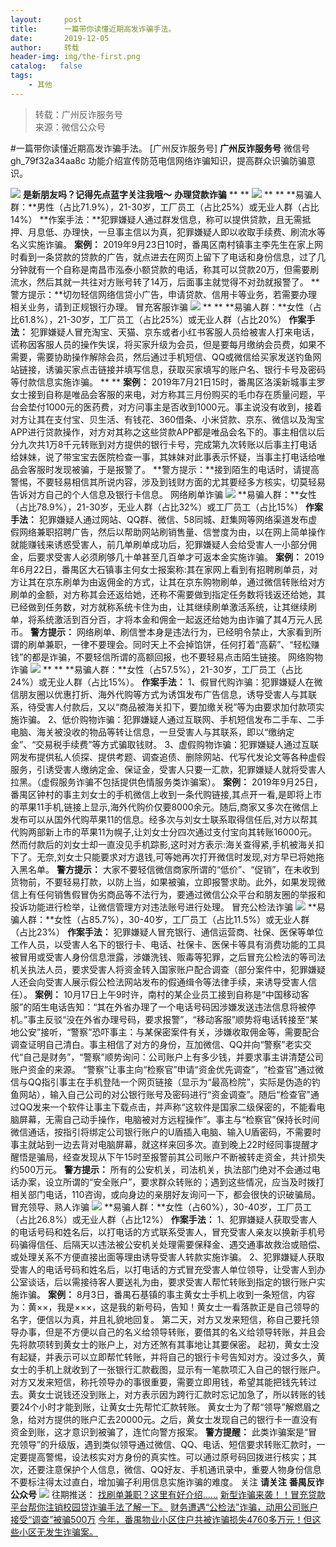 ```yaml
---
layout:     post
title:      一篇带你读懂近期高发诈骗手法。
date:       2019-12-05
author:     转载
header-img: img/the-first.png
catalog:   false
tags:
    - 其他
---
```


<blockquote><p>转载：广州反诈服务号<br>
来源：微信公众号</p></blockquote>

#一篇带你读懂近期高发诈骗手法。
[广州反诈服务号]
**广州反诈服务号**
微信号gh_79f32a34aa8c
功能介绍宣传防范电信网络诈骗知识，提高群众识骗防骗意识。

![]({{site.baseurl}}/postimg/8Jb5CXGyTJQhy31qVCPBLaAtHUlhQQTBccby0l9U7gtHHUU0AibdSCjnjTnQIZBVbKIZM38JHmAbsRESPPCs4xA.gif)
**是新朋友吗？记得先点蓝字关注我哦～**
**办理贷款诈骗**
**
**
![]({{site.baseurl}}/postimg/6p3Skpf1crXdicMDQRLW24icEB3C7zrPPZKc0BaOoJev03ibia9HG9HERHQ56Qfz3EWVqUFHJwV4UY1bdwvfkTUroQ.jpeg)
**
**
**易骗人群：**男性（占比71.9%），21-30岁，工厂员工（占比25%）或无业人群（占比14%）
**作案手法：**犯罪嫌疑人通过群发信息，称可以提供贷款，且无需抵押、月息低、办理快，一旦事主信以为真，犯罪嫌疑人即以收取手续费、刷流水等名义实施诈骗。
**案例：**
2019年9月23日10时，番禺区南村镇事主李先生在家上网时看到一条贷款的贷款的广告，就点进去在网页上留下了电话和身份信息，过了几分钟就有一个自称是南昌市泓泰小额贷款的电话，称其可以贷款20万，但需要刷流水，然后其就一共往对方账号转了14万，后面事主就觉得不对劲就报警了。
**警方提示：**切勿轻信网络信贷小广告，申请贷款、信用卡等业务，若需要办理相关业务，请到正规银行办理。
冒充客服诈骗
![]({{site.baseurl}}/postimg/6p3Skpf1crXdicMDQRLW24icEB3C7zrPPZib0DIYUic7UDNrEHic2pdbyU9BZCx2foRAG1ibYBxujwkKgxtpn4YSJ27w.jpeg)
**
**
**易骗人群：**女性（占比61.8%），21-30岁，工厂员工（占比25%）或无业人群（占比20%）
**作案手法：**
犯罪嫌疑人冒充淘宝、天猫、京东或者小红书客服人员给被害人打来电话，谎称因客服人员的操作失误，将买家升级为会员，但是要每月缴纳会员费，如果不需要，需要协助操作解除会员，然后通过手机短信、QQ或微信给买家发送钓鱼网站链接，诱骗买家点击链接并填写信息，获取买家填写的账户名、银行卡号及密码等付款信息实施诈骗。
**
**
**案例：**
2019年7月21日15时，番禺区洛溪新城事主罗女士接到自称是唯品会客服的来电，对方称其三月份购买的毛巾存在质量问题，平台会垫付1000元的医药费，对方问事主是否收到1000元。事主说没有收到，接着对方让其在支付宝、贝生活、有钱花、360借条、小米贷款、京东、微信以及淘宝APP进行贷款操作，对方对其称之这些贷款APP都是唯品会名下的。事主相信以后分九次共1万8千元转账到对方提供的银行卡号，完成第九次转账以后事主打电话给妹妹，说了带宝宝去医院检查一事，其妹妹对此事表示怀疑，当事主打电话给唯品会客服时发现被骗，于是报警了。
**警方提示：**接到陌生的电话时，请提高警惕，不要轻易相信其所说内容，涉及到钱财方面的尤其要经多方核实，切莫轻易告诉对方自己的个人信息及银行卡信息。
网络刷单诈骗
![]({{site.baseurl}}/postimg/6p3Skpf1crXdicMDQRLW24icEB3C7zrPPZpNBibzZjnOWCuIcQficJvBjcUXenhjo5XUcb9dJS4fauNljPztkFAIuA.jpeg)
**易骗人群：**女性（占比78.9%），21-30岁，无业人群（占比32%）或工厂员工（占比15%）
**作案手法：**
犯罪嫌疑人通过网站、QQ群、微信、58同城、赶集网等网络渠道发布虚假网络兼职招聘广告，然后以帮助网站刷销售量、信誉度为由，以在网上简单操作就能赚钱来诱惑受害人，前几单刷单成功后，犯罪嫌疑人会给受害人一小部分佣金，后要求受害人必须刷够几十单甚至几百单才可返本金实施诈骗。
**案例：**
2019年6月22日，番禺区大石镇事主何女士报案称:其在家网上看到有招聘刷单员，对方让其在京东刷单为由返佣金的方式，让其在京东购物刷单，通过微信转账给对方刷单的金额，对方称其会还返给她，还称不需要做到指定任务数将钱返还给她，其已经做到任务数，对方就称系统卡住为由，让其继续刷单激活系统，让其继续刷单，将系统激活到百分百，才将本金和佣金一起返还给她为由诈骗了其4万元人民币。
**警方提示：**
网络刷单、刷信誉本身是违法行为，已经明令禁止，大家看到所谓的刷单兼职，一律不要理会。同时天上不会掉馅饼，任何打着“高薪”、“轻松赚钱”的都是诈骗，不要轻信所谓的高额回报，也不要轻易点击陌生链接。
网络购物诈骗
![]({{site.baseurl}}/postimg/6p3Skpf1crXdicMDQRLW24icEB3C7zrPPZHuPL2Nr6jy90JSV0PUMXNia3AQAXtF053XW1vtlCFSTvt9zRt0CCy3Q.jpeg)
**
**
**易骗人群：**女性（占57.5%），21-30岁，工厂员工（占比24%）或无业人群（占比15%）。
**作案手法：**
1、假冒代购诈骗：犯罪嫌疑人在微信朋友圈以优惠打折、海外代购等方式为诱饵发布广告信息，诱导受害人与其联系，待受害人付款后，又以“商品被海关扣下，要加缴关税”等为由要求加付款项实施诈骗。
2、低价购物诈骗：犯罪嫌疑人通过互联网、手机短信发布二手车、二手电脑、海关被没收的物品等转让信息，一旦受害人与其联系，即以“缴纳定金”、“交易税手续费”等方式骗取钱财。
3、虚假购物诈骗：犯罪嫌疑人通过互联网发布提供私人侦探、提供考题、调查追债、删除网站、代写代发论文等各种虚假服务，引诱受害人缴纳定金、保证金，受害人只要一汇款，犯罪嫌疑人就将受害人拉黑。（虚假服务诈骗不包括提供色情服务类诈骗案）。
**案例：**
2019年9月25日，番禺区钟村的事主刘女士的手机微信上收到一条代购链接,其点开一看,是即将上市的苹果11手机,链接上显示,海外代购价仅要8000余元。随后,商家又多次在微信上发布可以从国外代购苹果11的信息。经多次与刘女士联系取得信任后,对方以帮其代购两部新上市的苹果11为幌子,让刘女士分四次通过支付宝向其转账16000元。然而付款后的刘女士却一直没见手机踪影,这时对方表示:海关查得紧,手机被海关扣下了。无奈,刘女士只能要求对方退钱,可等她再次打开微信时发现,对方早已将她拖入黑名单。
**警方提示：**
大家不要轻信微信商家所谓的“低价”、“促销”，在未收到货物前，不要轻易打款，以防上当，如果被骗，立即报警求助。此外，如果发现微信上有任何销售假冒伪劣商品等不法行为，要通过微信公众平台和朋友圈的举报和投诉功能进行检举，让微信管理方对违法账号进行处理。
冒充公检法诈骗
![]({{site.baseurl}}/postimg/6p3Skpf1crXdicMDQRLW24icEB3C7zrPPZP0quABIeRwRsOgM9ianZTyQibQ5lPSd8rVh73gTwUiaOlzSuZiaAcB73MA.jpeg)
**易骗人群：**女性（占85.7%），30-40岁，工厂员工（占比11.5%）或无业人群（占比23%）
**作案手法：**
犯罪嫌疑人冒充银行、通信运营商、社保、医保等单位工作人员，以受害人名下的银行卡、电话、社保卡、医保卡等具有消费功能的工具被冒用或受害人身份信息泄露，涉嫌洗钱、贩毒等犯罪，之后冒充公检法的等司法机关执法人员，要求受害人将资金转入国家账户配合调查（部分案件中，犯罪嫌疑人还会向受害人展示假公检法网站发布的假通缉令等法律手续，来诱导受害人信任）。
**案例：**
10月17日上午9时许，南村的某企业员工接到自称是“中国移动客服”的陌生电话告知：“其在外省办理了一个电话号码因涉嫌发送违法信息将被停机。”事主反驳“没在外省办理号码，要求报警”，“移动客服”顺势将电话转接至“某地公安”接听，“警察”恐吓事主：与某保密案件有关，涉嫌收取佣金等，需要配合调查证明自己清白。事主相信了对方的身份，互加微信、QQ并向“警察”老实交代“自己是财务”，“警察”顺势询问：公司账户上有多少钱，并要求事主讲清楚公司账户资金的来源。
“警察”让事主向“检察官”申请“资金优先调查”，“检查官”通过微信与QQ指引事主在手机登陆一个网页链接（显示为“最高检院”，实际是伪造的钓鱼网站），输入自己公司的对公银行账号及密码进行“资金调查”。随后“检查官”通过QQ发来一个软件让事主下载点击，并声称“这软件是国家二级保密的，不能看电脑屏幕，无需自己动手操作，电脑被对方远程操作”。事主与“检察官”保持长时间微信通话，按指引将绑定公司银行账户的U盾插入电脑、输入U盾密码，不需要时事主就站到一边去背对电脑屏幕，就这样来回多次。直到晚上22时经同事提醒才醒悟是骗局，经查发现从下午15时至报警前其公司账户不断被转走资金，共计损失约500万元。
**警方提示：**
所有的公安机关，司法机关，执法部门绝对不会通过电话办案，设立所谓的“安全账户”，要求群众转账的；遇到这些情况，应当及时拨打相关部门电话，110咨询，或向身边的亲朋好友询问一下，都会很快的识破骗局。
冒充领导、熟人诈骗
![]({{site.baseurl}}/postimg/6p3Skpf1crXdicMDQRLW24icEB3C7zrPPZia4DKaELdaFPKwVUPZxvY8oiclBcOXGCTgmEYCicInAVbia0JbbAE1ia74Q.jpeg)
**易骗人群：**女性（占60%），30-40岁，工厂员工（占比26.8%）或无业人群（占比12%）
**作案手法：**
1、犯罪嫌疑人获取受害人的电话号码和姓名后，以打电话的方式联系受害人，冒充受害人亲友以换新手机号码骗得信任、后隔天以违法被公安机关处理需要保释金、遇交通事故救治或赔偿、或处理关系不方便直接出面等理由诱导受害人转款实施诈骗。
2、犯罪嫌疑人获取受害人的电话号码和姓名后，以打电话的方式冒充受害人单位领导，让受害人到办公室谈话，后以需接待客人要送礼为由，要求受害人帮忙转账到指定的银行账户实施诈骗。
**案例：**
8月3日，番禺石基镇的事主黄女士手机上收到一条短信，内容为：黄××，我是×××，这是我的新号码，告知！黄女士一看落款正是自己领导的名字，便信以为真，并且礼貌地回复。
第二天，对方又发来短信，称自己要托领导办事，但是不方便以自己的名义给领导转账，要借其的名义给领导转账，并且会先将款项转到黄女士的账户上，对方还煞有其事地让其要保密。
起初，黄女士没有起疑，并表示可以立即帮忙转账，并将自己的银行卡号告知对方。没过多久，黄女士的手机上就收到了一张银行汇款截图，显示有一笔款项汇入自己的银行账户。
对方又发来短信，称托领导办的事很重要，需要立即用钱，希望其能把钱先转过去。黄女士说钱还没到账上，对方表示因为跨行汇款时忘记加急了，所以转账的钱要24个小时才能到账，让黄女士先帮忙汇款转账。
黄女士为了帮“领导”解燃眉之急，给对方提供的账户汇去20000元。之后，黄女士发现自己的银行卡一直没有资金到账，这才意识到被骗了，连忙向警方报案。
**警方提醒：**
此类诈骗案是“冒充领导”的升级版，遇到类似领导通过微信、QQ、电话、短信要求转账汇款时，一定要提高警惕，设法核实对方身份的真实性。可以通过原号码回拨进行核实；其次，还要注意保护个人信息，微信、QQ好友、手机通讯录中，重要人物身份信息不要标注得太过直白，增加骗子利用信息实施诈骗的难度。
关注
**请关注**
**番禺反诈公众号**
![]({{site.baseurl}}/postimg/6p3Skpf1crV744yWZHqOVZic4L5DQP4XXVo9lNdVvSdvtVQSyZicFcUUB5FuorSEz55zeZRT3xw3yQibEIdm45bGg.jpeg)
往期推送：
[找刷单兼职？这里有好介绍……](http://mp.weixin.qq.com/s?__biz=MzI0MTI4MDI4Mg==&mid=2247483707&idx=1&sn=9207fe7ea90823105416c924416dc731&chksm=e90cb54ede7b3c58860e138627d0ca34888e6fdc01bebfe189fa821798206e5a0f3cf0bdedfa&scene=21#wechat_redirect)
[新型诈骗来袭！！冒充贷款平台帮你注销校园贷诈骗手法了解一下。](http://mp.weixin.qq.com/s?__biz=MzI0MTI4MDI4Mg==&mid=2247483718&idx=1&sn=07d613c880f7a29069941837dbc6a45e&chksm=e90cb533de7b3c25d53b42bf1e583d7ef53d0e4328b57b3ac7dbcf74d9f8e4047c7021db33dc&scene=21#wechat_redirect)
[财务遭遇“公检法”诈骗，动用公司账户接受“调查”被骗500万](http://mp.weixin.qq.com/s?__biz=MzI0MTI4MDI4Mg==&mid=2247483707&idx=2&sn=8278a9006ea65ca21b6f132b2088b80f&chksm=e90cb54ede7b3c586ebfb3f29b6b9094ca900bccca9280e9bfbd94b9b89df16f9f6708df27f2&scene=21#wechat_redirect)
[今年，番禺物业小区住户共被诈骗损失4760多万元！但这些小区无发生诈骗案。](http://mp.weixin.qq.com/s?__biz=MzI0MTI4MDI4Mg==&mid=2247483750&idx=1&sn=4807293f0af707a482bedbafb47c0010&chksm=e90cb513de7b3c0524d6bc3437f5d27bb70f5698a233be92736310f73d91725ab7a12600831e&scene=21#wechat_redirect)
